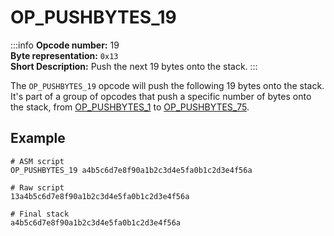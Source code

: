 # OP_PUSHBYTES_19
:::info
**Opcode number:** 19  
**Byte representation:**  `0x13`  
**Short Description:** Push the next 19 bytes onto the stack. 
:::

The `OP_PUSHBYTES_19` opcode will push the following 19 bytes onto the stack. It's part of a group of opcodes that push a specific number of bytes onto the stack, from [OP_PUSHBYTES_1](./OP_PUSHBYTES_1.md) to [OP_PUSHBYTES_75](./OP_PUSHBYTES_75.md).

## Example
```shell
# ASM script
OP_PUSHBYTES_19 a4b5c6d7e8f90a1b2c3d4e5fa0b1c2d3e4f56a

# Raw script
13a4b5c6d7e8f90a1b2c3d4e5fa0b1c2d3e4f56a

# Final stack
a4b5c6d7e8f90a1b2c3d4e5fa0b1c2d3e4f56a
```
